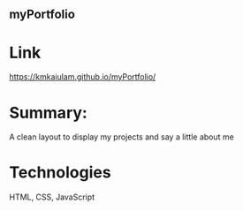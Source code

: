 ## myPortfolio

# Link
https://kmkaiulam.github.io/myPortfolio/

# Summary:
A clean layout to display my projects and say a little about me

# Technologies
HTML, CSS, JavaScript
